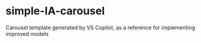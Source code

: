 # simple-IA-carousel
Carousel template generated by VS Copilot, as a reference for implementing improved models 
